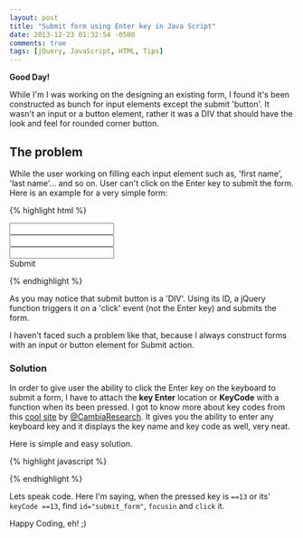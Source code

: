 ```yaml
---
layout: post
title: "Submit form using Enter key in Java Script"
date: 2013-12-23 01:32:54 -0500
comments: true
tags: [jQuery, JavaScript, HTML, Tips]
---
```


**Good Day!**

While I'm I was working on the designing an existing form, I found it's been constructed as bunch for input elements except the submit 'button'. It wasn't an input or a button element, rather it was a DIV that should have the look and feel for rounded corner button. 

## The problem

While the user working on filling each input element such as, 'first name', 'last name'... and so on. User can't click on the Enter key to submit the form. Here is an example for a very simple form:

{% highlight html %}
<form id="contact_form" class="contact_form" method="post" action="welcome.html">
	<div class="first_name">
		<input type="text" name="f_name" id="f_name" class="fn_textbox">
	</div>
	<div class="last_name">
		<input type="text" name="l_name" id="l_name" class="ln_textbox">
	</div>
	<div class="email">
		<input type="text" name="e_mail" id="e_mail" class="email_textbox">
	</div>
	<div class="submit" id="submit_form">Submit</div>
</form>
{% endhighlight %}

As you may notice that submit button is a 'DIV'. Using its ID, a jQuery function triggers it on a 'click' event (not the Enter key) and submits the form.

I haven't faced such a problem like that, because I always construct forms with an input or button element for Submit action. 

	
### Solution

In order to give user the ability to click the Enter key on the keyboard to submit a form, I have to attach the **key Enter** location or **KeyCode** with a function when its been pressed. I got to know more about key codes from this [cool site](http://www.cambiaresearch.com/articles/15/javascript-char-codes-key-codes) by [@CambiaResearch](https://twitter.com/CambiaResearch). It gives you the ability to enter any keyboard key and it displays the key name and key code as well, very neat.


Here is simple and easy solution.

{% highlight javascript %}
<!-- <script type="text/javascript">
		$("#contact_form *").keypress(function (e) {
  		if ((e.which && e.which == 13) || (e.keyCode && e.keyCode == 13)) {
	      	$(this).parents('#contact_form').find('#submit_form').eq(0).focusin().click();
  		}
  	});
</script> -->
{% endhighlight %}


Lets speak code. Here I'm saying, when the pressed key is `==13` or its' `keyCode ==13`, find `id="submit_form"`, `focusin` and `click` it.


Happy Coding, eh! ;)
